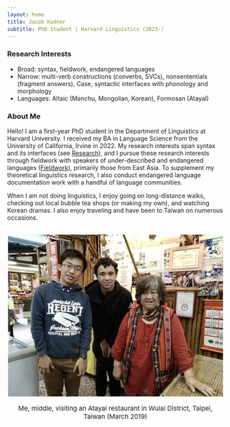 ```yaml
---
layout: home
title: Jacob Kodner
subtitle: PhD Student | Harvard Linguistics (2023-)
---
```

  
### Research Interests
* Broad: syntax, fieldwork, endangered languages 
* Narrow: multi-verb constructions (converbs, SVCs), nonsententials (fragment answers), Case, syntactic interfaces with phonology and morphology
* Languages: Altaic (Manchu, Mongolian, Korean), Formosan (Atayal)


### About Me

Hello! I am a first-year PhD student in the Department of Linguistics at Harvard University. I received my BA in Language Science from the University of California, Irvine in 2022. My research interests span syntax and its interfaces (see [Research](http://kodner.org/research)), and I pursue these research interests through fieldwork with speakers of under-described and endangered languages ([Fieldwork](http://kodner.org/fieldwork)), primarily those from East Asia. To supplement my theoretical linguistics research, I also conduct endangered language documentation work with a handful of language communities.


When I am not doing linguistics, I enjoy going on long-distance walks, checking out local bubble tea shops (or making my own), and watching Korean dramas. I also enjoy traveling and have been to Taiwan on numerous occasions.

<center>
<br>
<img src="/assets/img/Wulai.jpg">
<p style="font-size: 15px">Me, middle, visiting an Atayal restaurant in Wulai District, Taipei, Taiwan (March 2019)</p>
</center>


